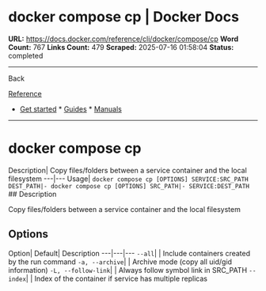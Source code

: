 # docker compose cp | Docker Docs

**URL:** https://docs.docker.com/reference/cli/docker/compose/cp
**Word Count:** 767
**Links Count:** 479
**Scraped:** 2025-07-16 01:58:04
**Status:** completed

---

Back

[Reference](https://docs.docker.com/reference/)

  * [Get started](https://docs.docker.com/get-started/)   * [Guides](https://docs.docker.com/guides/)   * [Manuals](https://docs.docker.com/manuals/)

* * *

# docker compose cp

Description| Copy files/folders between a service container and the local filesystem   ---|---   Usage| `docker compose cp [OPTIONS] SERVICE:SRC_PATH DEST_PATH|- docker compose cp [OPTIONS] SRC_PATH|- SERVICE:DEST_PATH`      ## Description

Copy files/folders between a service container and the local filesystem

## Options

Option| Default| Description   ---|---|---   `--all`| | Include containers created by the run command   `-a, --archive`| | Archive mode \(copy all uid/gid information\)   `-L, --follow-link`| | Always follow symbol link in SRC\_PATH   `--index`| | Index of the container if service has multiple replicas
